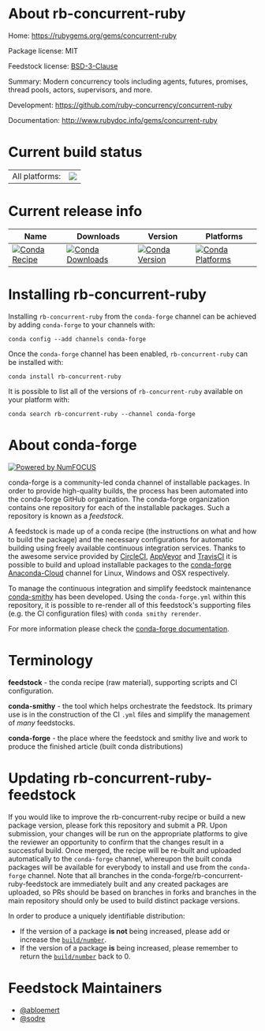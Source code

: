 About rb-concurrent-ruby
========================

Home: https://rubygems.org/gems/concurrent-ruby

Package license: MIT

Feedstock license: [BSD-3-Clause](https://github.com/conda-forge/rb-concurrent-ruby-feedstock/blob/master/LICENSE.txt)

Summary: Modern concurrency tools including agents, futures, promises, thread pools, actors, supervisors, and more.

Development: https://github.com/ruby-concurrency/concurrent-ruby

Documentation: http://www.rubydoc.info/gems/concurrent-ruby

Current build status
====================


<table><tr><td>All platforms:</td>
    <td>
      <a href="https://dev.azure.com/conda-forge/feedstock-builds/_build/latest?definitionId=7597&branchName=master">
        <img src="https://dev.azure.com/conda-forge/feedstock-builds/_apis/build/status/rb-concurrent-ruby-feedstock?branchName=master">
      </a>
    </td>
  </tr>
</table>

Current release info
====================

| Name | Downloads | Version | Platforms |
| --- | --- | --- | --- |
| [![Conda Recipe](https://img.shields.io/badge/recipe-rb--concurrent--ruby-green.svg)](https://anaconda.org/conda-forge/rb-concurrent-ruby) | [![Conda Downloads](https://img.shields.io/conda/dn/conda-forge/rb-concurrent-ruby.svg)](https://anaconda.org/conda-forge/rb-concurrent-ruby) | [![Conda Version](https://img.shields.io/conda/vn/conda-forge/rb-concurrent-ruby.svg)](https://anaconda.org/conda-forge/rb-concurrent-ruby) | [![Conda Platforms](https://img.shields.io/conda/pn/conda-forge/rb-concurrent-ruby.svg)](https://anaconda.org/conda-forge/rb-concurrent-ruby) |

Installing rb-concurrent-ruby
=============================

Installing `rb-concurrent-ruby` from the `conda-forge` channel can be achieved by adding `conda-forge` to your channels with:

```
conda config --add channels conda-forge
```

Once the `conda-forge` channel has been enabled, `rb-concurrent-ruby` can be installed with:

```
conda install rb-concurrent-ruby
```

It is possible to list all of the versions of `rb-concurrent-ruby` available on your platform with:

```
conda search rb-concurrent-ruby --channel conda-forge
```


About conda-forge
=================

[![Powered by NumFOCUS](https://img.shields.io/badge/powered%20by-NumFOCUS-orange.svg?style=flat&colorA=E1523D&colorB=007D8A)](http://numfocus.org)

conda-forge is a community-led conda channel of installable packages.
In order to provide high-quality builds, the process has been automated into the
conda-forge GitHub organization. The conda-forge organization contains one repository
for each of the installable packages. Such a repository is known as a *feedstock*.

A feedstock is made up of a conda recipe (the instructions on what and how to build
the package) and the necessary configurations for automatic building using freely
available continuous integration services. Thanks to the awesome service provided by
[CircleCI](https://circleci.com/), [AppVeyor](https://www.appveyor.com/)
and [TravisCI](https://travis-ci.com/) it is possible to build and upload installable
packages to the [conda-forge](https://anaconda.org/conda-forge)
[Anaconda-Cloud](https://anaconda.org/) channel for Linux, Windows and OSX respectively.

To manage the continuous integration and simplify feedstock maintenance
[conda-smithy](https://github.com/conda-forge/conda-smithy) has been developed.
Using the ``conda-forge.yml`` within this repository, it is possible to re-render all of
this feedstock's supporting files (e.g. the CI configuration files) with ``conda smithy rerender``.

For more information please check the [conda-forge documentation](https://conda-forge.org/docs/).

Terminology
===========

**feedstock** - the conda recipe (raw material), supporting scripts and CI configuration.

**conda-smithy** - the tool which helps orchestrate the feedstock.
                   Its primary use is in the construction of the CI ``.yml`` files
                   and simplify the management of *many* feedstocks.

**conda-forge** - the place where the feedstock and smithy live and work to
                  produce the finished article (built conda distributions)


Updating rb-concurrent-ruby-feedstock
=====================================

If you would like to improve the rb-concurrent-ruby recipe or build a new
package version, please fork this repository and submit a PR. Upon submission,
your changes will be run on the appropriate platforms to give the reviewer an
opportunity to confirm that the changes result in a successful build. Once
merged, the recipe will be re-built and uploaded automatically to the
`conda-forge` channel, whereupon the built conda packages will be available for
everybody to install and use from the `conda-forge` channel.
Note that all branches in the conda-forge/rb-concurrent-ruby-feedstock are
immediately built and any created packages are uploaded, so PRs should be based
on branches in forks and branches in the main repository should only be used to
build distinct package versions.

In order to produce a uniquely identifiable distribution:
 * If the version of a package **is not** being increased, please add or increase
   the [``build/number``](https://conda.io/docs/user-guide/tasks/build-packages/define-metadata.html#build-number-and-string).
 * If the version of a package **is** being increased, please remember to return
   the [``build/number``](https://conda.io/docs/user-guide/tasks/build-packages/define-metadata.html#build-number-and-string)
   back to 0.

Feedstock Maintainers
=====================

* [@abloemert](https://github.com/abloemert/)
* [@sodre](https://github.com/sodre/)

